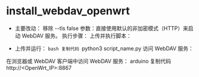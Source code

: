 # install_webdav_openwrt

* 主要改动：
移除 --tls false 参数：直接使用默认的非加密模式（HTTP）来启动 WebDAV 服务。
执行步骤：
上传并执行脚本：

* 上传并运行：
``bash
复制代码
``python3 script_name.py
访问 WebDAV 服务：

在浏览器或 WebDAV 客户端中访问 WebDAV 服务：
arduino
复制代码
http://<OpenWrt_IP>:8867
